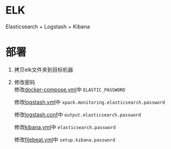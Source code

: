 # ELK
Elasticsearch + Logstash + Kibana

# 部署
1. 拷贝elk文件夹到目标机器
2. 修改密码  
    修改[docker-compose.yml](devops/starter/elk/docker-compose.yml)中
    `ELASTIC_PASSWORD`
    
    修改[logstash.yml](devops/starter/elk/logstash/config/logstash.yml)中
    `xpack.monitoring.elasticsearch.password`

    修改[logstash.conf](devops/starter/elk/logstash/pipeline/logstash.conf)中
    `output.elasticsearch.password`

    修改[kibana.yml](devops/starter/elk/kibana/config/kibana.yml)中
    `elasticsearch.password`

    修改[filebeat.yml](devops/starter/elk/filebeat/filebeat.yml)中
    `setup.kibana.password`

